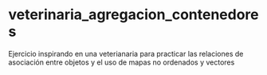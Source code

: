 # veterinaria_agregacion_contenedores
Ejercicio inspirando en una veterianaria para practicar las relaciones de asociación entre objetos y el uso de mapas no ordenados y vectores
